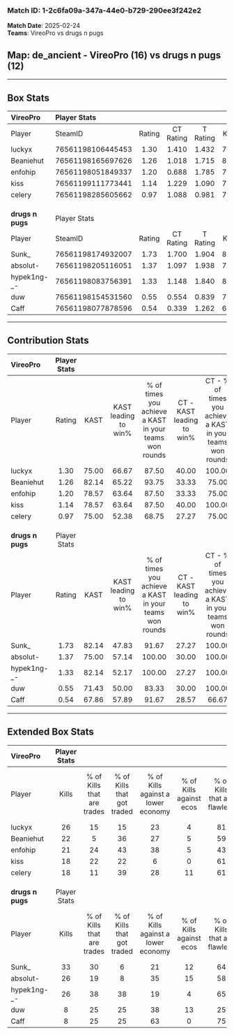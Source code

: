 ### Match ID: 1-2c6fa09a-347a-44e0-b729-290ee3f242e2  
**Match Date**: 2025-02-24  
**Teams**: VireoPro vs drugs n pugs  

## **Map**: de_ancient - VireoPro (16) vs drugs n pugs (12)  
---  

## Box Stats  

| **VireoPro**     | Player Stats      |        |           |          |       |       |       |         |        |      |     |
| :- | :- | :-: | :-: | :-: | :-: | :-: | :-: | :-: | :-: | :-: | :-: |
| Player           | SteamID           | Rating | CT Rating | T Rating | KAST  |  ADR  | Kills | Assists | Deaths | K/D  | HS% |
| luckyx           | 76561198106445453 |  1.30  |   1.410   |  1.432   | 75.00 | 98.9  |  26   |    9    |   24   | 1.08 | 57  |
| Beaniehut        | 76561198165697626 |  1.26  |   1.018   |  1.715   | 82.14 | 87.6  |  22   |    6    |   20   | 1.10 | 54  |
| enfohip          | 76561198051849337 |  1.20  |   0.688   |  1.785   | 78.57 | 81.4  |  21   |   10    |   20   | 1.05 | 47  |
| kiss             | 76561199111773441 |  1.14  |   1.229   |  1.090   | 78.57 | 73.8  |  18   |    9    |   17   | 1.06 | 33  |
| celery           | 76561198285605662 |  0.97  |   1.088   |  0.981   | 75.00 | 63.5  |  18   |    6    |   22   | 0.82 | 50  |
|                  |                   |        |           |          |       |       |       |         |        |      |     |
|                  |                   |        |           |          |       |       |       |         |        |      |     |
|                  |                   |        |           |          |       |       |       |         |        |      |     |
| **drugs n pugs** | Player Stats      |        |           |          |       |       |       |         |        |      |     |
| Player           | SteamID           | Rating | CT Rating | T Rating | KAST  |  ADR  | Kills | Assists | Deaths | K/D  | HS% |
| Sunk_            | 76561198174932007 |  1.73  |   1.700   |  1.904   | 82.14 | 114.8 |  33   |    3    |   17   | 1.94 | 36  |
| absolut-         | 76561198205116051 |  1.37  |   1.097   |  1.938   | 75.00 | 86.8  |  26   |    6    |   18   | 1.44 | 53  |
| hypek1ng-_-      | 76561198083756391 |  1.33  |   1.148   |  1.840   | 82.14 | 83.6  |  26   |    6    |   22   | 1.18 | 42  |
| duw              | 76561198154531560 |  0.55  |   0.554   |  0.839   | 71.43 | 48.9  |   8   |   11    |   25   | 0.32 | 50  |
| Caff             | 76561198077878596 |  0.54  |   0.339   |  1.262   | 67.86 | 55.5  |   8   |   10    |   25   | 0.32 | 50  |
---  

## Contribution Stats  

| **VireoPro**     | Player Stats |       |                      |                                                        |                           |                                                             |                          |                                                            |
| :- | :-: | :-: | :-: | :-: | :-: | :-: | :-: | :-: |
| Player           |    Rating    | KAST  | KAST leading to win% | % of times you achieve a KAST in your teams won rounds | CT - KAST leading to win% | CT - % of times you achieve a KAST in your teams won rounds | T - KAST leading to win% | T - % of times you achieve a KAST in your teams won rounds |
| luckyx           |     1.30     | 75.00 |        66.67         |                         87.50                          |           40.00           |                           100.00                            |          90.91           |                           83.33                            |
| Beaniehut        |     1.26     | 82.14 |        65.22         |                         93.75                          |           33.33           |                            75.00                            |          85.71           |                           100.00                           |
| enfohip          |     1.20     | 78.57 |        63.64         |                         87.50                          |           33.33           |                            75.00                            |          84.62           |                           91.67                            |
| kiss             |     1.14     | 78.57 |        63.64         |                         87.50                          |           40.00           |                           100.00                            |          83.33           |                           83.33                            |
| celery           |     0.97     | 75.00 |        52.38         |                         68.75                          |           27.27           |                            75.00                            |          80.00           |                           66.67                            |
|                  |              |       |                      |                                                        |                           |                                                             |                          |                                                            |
|                  |              |       |                      |                                                        |                           |                                                             |                          |                                                            |
|                  |              |       |                      |                                                        |                           |                                                             |                          |                                                            |
| **drugs n pugs** | Player Stats |       |                      |                                                        |                           |                                                             |                          |                                                            |
| Player           |    Rating    | KAST  | KAST leading to win% | % of times you achieve a KAST in your teams won rounds | CT - KAST leading to win% | CT - % of times you achieve a KAST in your teams won rounds | T - KAST leading to win% | T - % of times you achieve a KAST in your teams won rounds |
| Sunk_            |     1.73     | 82.14 |        47.83         |                         91.67                          |           27.27           |                           100.00                            |          66.67           |                           88.89                            |
| absolut-         |     1.37     | 75.00 |        57.14         |                         100.00                         |           30.00           |                           100.00                            |          81.82           |                           100.00                           |
| hypek1ng-_-      |     1.33     | 82.14 |        52.17         |                         100.00                         |           27.27           |                           100.00                            |          75.00           |                           100.00                           |
| duw              |     0.55     | 71.43 |        50.00         |                         83.33                          |           30.00           |                           100.00                            |          70.00           |                           77.78                            |
| Caff             |     0.54     | 67.86 |        57.89         |                         91.67                          |           28.57           |                            66.67                            |          75.00           |                           100.00                           |
---  

## Extended Box Stats  

| **VireoPro**     | Player Stats |                            |                            |                                    |                         |                              |                                 |        |                             |                                     |                          |                               |                            |
| :- | :-: | :-: | :-: | :-: | :-: | :-: | :-: | :-: | :-: | :-: | :-: | :-: | :-: |
| Player           |    Kills     | % of Kills that are trades | % of Kills that got traded | % of Kills against a lower economy | % of Kills against ecos | % of Kills that are flawless | % of Kills that are close duels | Deaths | % of Deaths that get traded | % of Deaths against a lower economy | % of Deaths against ecos | % of Deaths that are flawless | % of Deaths that are close |
| luckyx           |      26      |             15             |             15             |                 23                 |            4            |              81              |                0                |   24   |             25              |                 21                  |            4             |              58               |             4              |
| Beaniehut        |      22      |             5              |             36             |                 27                 |            5            |              59              |               14                |   20   |             15              |                 20                  |            0             |              50               |             20             |
| enfohip          |      21      |             24             |             43             |                 38                 |            5            |              43              |                5                |   20   |             20              |                 20                  |            0             |              60               |             5              |
| kiss             |      18      |             22             |             22             |                 6                  |            0            |              61              |               11                |   17   |             12              |                 18                  |            0             |              59               |             6              |
| celery           |      18      |             11             |             39             |                 28                 |           11            |              61              |               11                |   22   |             14              |                 14                  |            0             |              68               |             0              |
|                  |              |                            |                            |                                    |                         |                              |                                 |        |                             |                                     |                          |                               |                            |
|                  |              |                            |                            |                                    |                         |                              |                                 |        |                             |                                     |                          |                               |                            |
|                  |              |                            |                            |                                    |                         |                              |                                 |        |                             |                                     |                          |                               |                            |
| **drugs n pugs** | Player Stats |                            |                            |                                    |                         |                              |                                 |        |                             |                                     |                          |                               |                            |
| Player           |    Kills     | % of Kills that are trades | % of Kills that got traded | % of Kills against a lower economy | % of Kills against ecos | % of Kills that are flawless | % of Kills that are close duels | Deaths | % of Deaths that get traded | % of Deaths against a lower economy | % of Deaths against ecos | % of Deaths that are flawless | % of Deaths that are close |
| Sunk_            |      33      |             30             |             6              |                 21                 |           12            |              64              |                3                |   17   |             18              |                  0                  |            0             |              59               |             6              |
| absolut-         |      26      |             19             |             8              |                 35                 |           15            |              58              |                4                |   18   |             33              |                 11                  |            6             |              67               |             11             |
| hypek1ng-_-      |      26      |             38             |             38             |                 19                 |            4            |              65              |                8                |   22   |             32              |                 14                  |            0             |              59               |             0              |
| duw              |      8       |             25             |             25             |                 38                 |           13            |              25              |               13                |   25   |             28              |                 20                  |            8             |              68               |             4              |
| Caff             |      8       |             25             |             25             |                 63                 |            0            |              75              |               13                |   25   |             36              |                 20                  |            4             |              60               |             12             |
